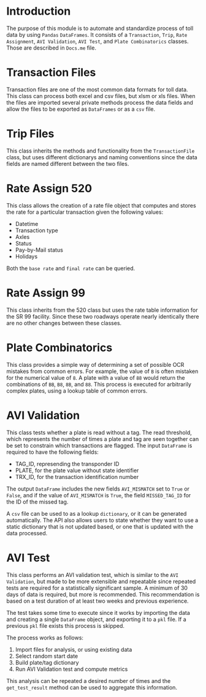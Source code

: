 # Introduction
The purpose of this module is to automate and standardize process of toll data by using `Pandas` `DataFrames`. It consists of a `Transaction`, `Trip`, `Rate Assignment`, `AVI Validation`, `AVI Test`, and `Plate Combinatorics` classes. Those are described in `Docs.me` file.
# Transaction Files
Transaction files are one of the most common data formats for toll data. This class can process both excel and csv files, but xlsm or xls files. When the files are imported several private methods process the data fields and allow the files to be exported as `DataFrames` or as a `csv` file.

# Trip Files
This class inherits the methods and functionality from the `TransactionFile` class, but uses different dictionarys and naming conventions since the data fields are named different between the two files. 

# Rate Assign 520
This class allows the creation of a rate file object that computes and stores the rate for a particular transaction given the following values:
- Datetime
- Transaction type
- Axles
- Status
- Pay-by-Mail status
- Holidays 

Both the `base rate` and `final rate` can be queried. 

# Rate Assign 99
This class inherits from the 520 class but uses the rate table information for the SR 99 facility. Since these two roadways operate nearly identically there are no other changes between these classes.

# Plate Combinatorics
This class provides a simple way of determining a set of possible OCR mistakes from common errors. For example, the value of `B` is often mistaken for the numerical value of `8`. A plate with a value of `88` would return the combinations of `BB`, `B8`, `8B`, and `88`. This process is executed for arbitrarily complex plates, using a lookup table of common errors. 

# AVI Validation
This class tests whether a plate is read without a tag. The read threshold, which represents the number of times a plate and tag are seen together can be set to constrain which transactions are flagged. The input `DataFrame` is required to have the following fields:
- TAG_ID, represending the transponder ID
- PLATE, for the plate value without state identifier
- TRX_ID, for the transaction identification number

The output `DataFrame` includes the new fields `AVI_MISMATCH` set to `True` or `False`, and if the value of `AVI_MISMATCH` is `True`, the field `MISSED_TAG_ID` for the ID of the missed tag.

A `csv` file can be used to as a lookup `dictionary`, or it can be generated automatically. The API also allows users to state whether they want to use a static dictionary that is not updated based, or one that is updated with the data processed.

# AVI Test
This class performs an AVI validation test, which is similar to the `AVI Validation`, but made to be more extensible and repeatable since repeated tests are required for a statistically significant sample. A minimum of 30 days of data is required, but more is recommended. This recommendation is based on a test duration of at least two weeks and previous experience. 

The test takes some time to execute since it works by importing the data and creating a single `DataFrame` object, and exporting it to a `pkl` file. If a previous `pkl` file exists this process is skipped. 

The process works as follows: 
1. Import files for analysis, or using existing data
2. Select random start date
3. Build plate/tag dictionary
4. Run AVI Validation test and compute metrics

This analysis can be repeated a desired number of times and the `get_test_result` method can be used to aggregate this information.
